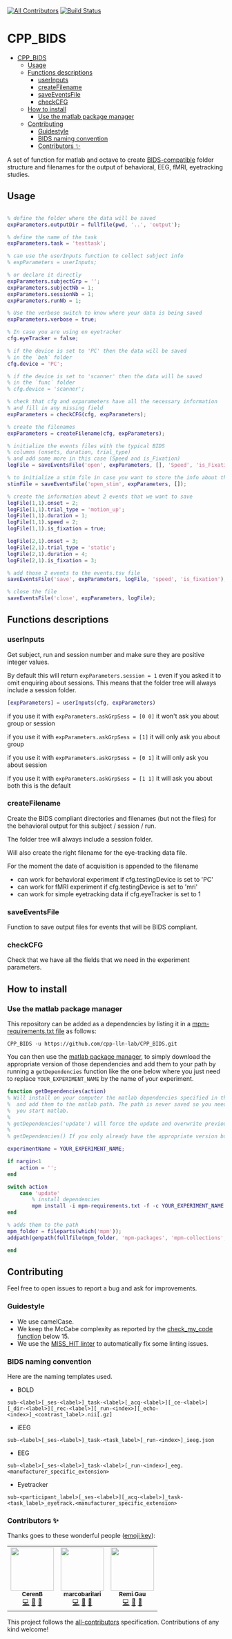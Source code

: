[![All Contributors](https://img.shields.io/badge/all_contributors-3-orange.svg?style=flat-square)](#contributors-) [![Build Status](https://travis-ci.com/cpp-lln-lab/CPP_BIDS.svg?branch=master)](https://travis-ci.com/cpp-lln-lab/CPP_BIDS)

# CPP_BIDS

<!-- TOC -->

- [CPP_BIDS](#cpp_bids)
  - [Usage](#usage)
  - [Functions descriptions](#functions-descriptions)
    - [userInputs](#userinputs)
    - [createFilename](#createfilename)
    - [saveEventsFile](#saveeventsfile)
    - [checkCFG](#checkcfg)
  - [How to install](#how-to-install)
    - [Use the matlab package manager](#use-the-matlab-package-manager)
  - [Contributing](#contributing)
    - [Guidestyle](#guidestyle)
    - [BIDS naming convention](#bids-naming-convention)
    - [Contributors ✨](#contributors-)

<!-- /TOC -->

A set of function for matlab and octave to create [BIDS-compatible](https://bids-specification.readthedocs.io/en/stable/) folder structure and filenames for the output of behavioral, EEG, fMRI, eyetracking studies.

## Usage

```matlab

% define the folder where the data will be saved
expParameters.outputDir = fullfile(pwd, '..', 'output');

% define the name of the task
expParameters.task = 'testtask';

% can use the userInputs function to collect subject info
% expParameters = userInputs;

% or declare it directly
expParameters.subjectGrp = '';
expParameters.subjectNb = 1;
expParameters.sessionNb = 1;
expParameters.runNb = 1;

% Use the verbose switch to know where your data is being saved
expParameters.verbose = true;

% In case you are using en eyetracker
cfg.eyeTracker = false;

% if the device is set to 'PC' then the data will be saved
% in the `beh` folder
cfg.device = 'PC';

% if the device is set to 'scanner' then the data will be saved
% in the `func` folder
% cfg.device = 'scanner';

% check that cfg and exparameters have all the necessary information
% and fill in any missing field
expParameters = checkCFG(cfg, expParameters);

% create the filenames
expParameters = createFilename(cfg, expParameters);

% initialize the events files with the typical BIDS
% columns (onsets, duration, trial_type)
% and add some more in this case (Speed and is_Fixation)
logFile = saveEventsFile('open', expParameters, [], 'Speed', 'is_Fixation');

% to initialize a stim file in case you want to store the info about the stimuli in it
stimFile = saveEventsFile('open_stim', expParameters, []);

% create the information about 2 events that we want to save
logFile(1,1).onset = 2;
logFile(1,1).trial_type = 'motion_up';
logFile(1,1).duration = 1;
logFile(1,1).speed = 2;
logFile(1,1).is_fixation = true;

logFile(2,1).onset = 3;
logFile(2,1).trial_type = 'static';
logFile(2,1).duration = 4;
logFile(2,1).is_fixation = 3;

% add those 2 events to the events.tsv file
saveEventsFile('save', expParameters, logFile, 'speed', 'is_fixation');

% close the file
saveEventsFile('close', expParameters, logFile);

```

## Functions descriptions

### userInputs

Get subject, run and session number and make sure they are positive integer values.

By default this will return `expParameters.session = 1` even if you asked it to omit enquiring about sessions. This means
that the folder tree will always include a session folder.

```matlab
[expParameters] = userInputs(cfg, expParameters)
```

if you use it with `expParameters.askGrpSess = [0 0]`
it won't ask you about group or session

if you use it with `expParameters.askGrpSess = [1]`
it will only ask you about group

if you use it with `expParameters.askGrpSess = [0 1]`
it will only ask you about session

if you use it with `expParameters.askGrpSess = [1 1]`
it will ask you about both
this is the default


### createFilename

Create the BIDS compliant directories  and filenames (but not the files) for the behavioral
output for this subject / session / run.

The folder tree will always include a session folder.

Will also create the right filename for the eye-tracking data file.

For the moment the date of acquisition is appended to the filename
-   can work for behavioral experiment if cfg.testingDevice is set to 'PC'
-   can work for fMRI experiment if cfg.testingDevice is set to 'mri'
-   can work for simple eyetracking data if cfg.eyeTracker is set to 1

### saveEventsFile

Function to save output files for events that will be BIDS compliant.

### checkCFG
Check that we have all the fields that we need in the experiment parameters.

## How to install

### Use the matlab package manager

This repository can be added as a dependencies by listing it in a
[mpm-requirements.txt file](.mpm-requirements.txt) as follows:

```
CPP_BIDS -u https://github.com/cpp-lln-lab/CPP_BIDS.git
```

You can then use the [matlab package manager](https://github.com/mobeets/mpm), to simply download
the appropriate version of those dependencies and add them to your path by running a
`getDependencies` function like the one below where you just need to replace
`YOUR_EXPERIMENT_NAME` by the name of your experiment.

```matlab
function getDependencies(action)
% Will install on your computer the matlab dependencies specified in the mpm-requirements.txt
%  and add them to the matlab path. The path is never saved so you need to run getDependencies() when
%  you start matlab.
%
% getDependencies('update') will force the update and overwrite previous version of the dependencies.
%
% getDependencies() If you only already have the appropriate version but just want to add them to the matlab path.

experimentName = YOUR_EXPERIMENT_NAME;

if nargin<1
    action = '';
end

switch action
    case 'update'
        % install dependencies
        mpm install -i mpm-requirements.txt -f -c YOUR_EXPERIMENT_NAME
end

% adds them to the path
mpm_folder = fileparts(which('mpm'));
addpath(genpath(fullfile(mpm_folder, 'mpm-packages', 'mpm-collections', experimentName)));

end
```

## Contributing

Feel free to open issues to report a bug and ask for improvements.

### Guidestyle

-   We use camelCase.
-   We keep the McCabe complexity as reported by the [check_my_code function](https://github.com/Remi-Gau/check_my_code) below 15.
-   We use the [MISS_HIT linter](https://florianschanda.github.io/miss_hit/style_checker.html) to automatically fix some linting issues.

### BIDS naming convention

Here are the naming templates used.

-   BOLD

`sub-<label>[_ses-<label>]_task-<label>[_acq-<label>][_ce-<label>][_dir-<label>][_rec-<label>][_run-<index>][_echo-<index>]_<contrast_label>.nii[.gz]`

-   iEEG

`sub-<label>[_ses-<label>]_task-<task_label>[_run-<index>]_ieeg.json`

-   EEG

`sub-<label>[_ses-<label>]_task-<label>[_run-<index>]_eeg.<manufacturer_specific_extension>`

-   Eyetracker

`sub-<participant_label>[_ses-<label>][_acq-<label>]_task-<task_label>_eyetrack.<manufacturer_specific_extension>`

### Contributors ✨

Thanks goes to these wonderful people ([emoji key](https://allcontributors.org/docs/en/emoji-key)):

<!-- ALL-CONTRIBUTORS-LIST:START - Do not remove or modify this section -->
<!-- prettier-ignore-start -->
<!-- markdownlint-disable -->
<table>
  <tr>
    <td align="center"><a href="https://github.com/CerenB"><img src="https://avatars1.githubusercontent.com/u/10451654?v=4" width="100px;" alt=""/><br /><sub><b>CerenB</b></sub></a><br /><a href="https://github.com/cpp-lln-lab/CPP_BIDS/commits?author=CerenB" title="Code">💻</a> <a href="#design-CerenB" title="Design">🎨</a> <a href="https://github.com/cpp-lln-lab/CPP_BIDS/commits?author=CerenB" title="Documentation">📖</a></td>
    <td align="center"><a href="https://github.com/marcobarilari"><img src="https://avatars3.githubusercontent.com/u/38101692?v=4" width="100px;" alt=""/><br /><sub><b>marcobarilari</b></sub></a><br /><a href="https://github.com/cpp-lln-lab/CPP_BIDS/commits?author=marcobarilari" title="Code">💻</a> <a href="#design-marcobarilari" title="Design">🎨</a> <a href="https://github.com/cpp-lln-lab/CPP_BIDS/commits?author=marcobarilari" title="Documentation">📖</a></td>
    <td align="center"><a href="https://remi-gau.github.io/"><img src="https://avatars3.githubusercontent.com/u/6961185?v=4" width="100px;" alt=""/><br /><sub><b>Remi Gau</b></sub></a><br /><a href="https://github.com/cpp-lln-lab/CPP_BIDS/commits?author=Remi-Gau" title="Code">💻</a> <a href="#design-Remi-Gau" title="Design">🎨</a> <a href="https://github.com/cpp-lln-lab/CPP_BIDS/commits?author=Remi-Gau" title="Documentation">📖</a></td>
  </tr>
</table>

<!-- markdownlint-enable -->
<!-- prettier-ignore-end -->
<!-- ALL-CONTRIBUTORS-LIST:END -->

This project follows the [all-contributors](https://github.com/all-contributors/all-contributors) specification. Contributions of any kind welcome!
